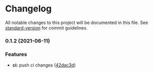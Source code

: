# Changelog

All notable changes to this project will be documented in this file. See [standard-version](https://github.com/conventional-changelog/standard-version) for commit guidelines.

### 0.1.2 (2021-06-11)


### Features

* **ci:** push ci changes ([42dac3d](https://github.com/iiegor/react-native-interactive/commit/42dac3d637f40ff98c0b83fa9e76b1a13b3a3d58))
